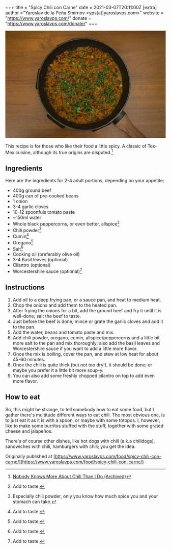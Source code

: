 +++
title = "Spicy Chili con Carne"
date = 2021-03-07T20:11:00Z
[extra]
author ="Yaroslav de la Peña Smirnov <yps[at]yaroslavps.com>"
website = "https://www.yaroslavps.com/"
donate = "https://www.yaroslavps.com/donate/"
+++

![Chili con carne](chili-con-carne.jpg)

This recipe is for those who like their food a little spicy. A classic of
Tex-Mex cuisine, although its true origins are disputed.<!-- more -->[^1]

## Ingredients

Here are the ingredients for 2-4 adult portions, depending on your appetite:

* 400g ground beef
* 400g can of pre-cooked beans
* 1 onion
* 3-4 garlic cloves
* 10-12 spoonfuls tomato paste
* ~150ml water
* Whole black peppercorns, or even better, allspice[^2]
* Chili powder[^3]
* Cumin[^2]
* Oregano[^2]
* Salt[^2]
* Cooking oil (preferably olive oil)
* 3-4 Basil leaves (optional)
* Cilantro (optional)
* Worcestershire sauce (optional)[^2]

## Instructions

1. Add oil to a deep frying pan, or a sauce pan, and heat to medium heat.
2. Chop the onions and add them to the heated pan.
3. After frying the onions for a bit, add the ground beef and fry it until it is
   well-done; salt the beef to taste.
4. Just before the beef is done, mince or grate the garlic cloves and add it to
   the pan.
5. Add the water, beans and tomato paste and mix.
6. Add chili powder, oregano, cumin, allspice/peppercorns and a little bit more
   salt to the pan and mix thoroughly; also add the basil leaves and
   Worcestershire sauce if you want to add a little more flavor.
7. Once the mix is boiling, cover the pan, and stew at low heat for about 45-60
   minutes.
8. Once the chili is quite thick (but not too dry!), it should be done; or maybe
   you prefer it a little bit more soup-y.
9. You can also add some freshly chopped cilantro on top to add even more
   flavor.

## How to eat

So, this might be strange, to tell somebody how to eat some food, but I gather
there's multitude different ways to eat chili. The most obvious one, is to just
eat it as it is with a spoon, or maybe with some totopos. I, however, like to
make some burritos stuffed with the stuff, together with some grated cheese and
jalapeños. 

There's of course other dishes, like hot dogs with chili (a.k.a chilidogs),
sandwiches with chili, hamburgers with chili; you get the idea.

Originally published at [https://www.yaroslavps.com/food/spicy-chili-con-carne/](https://www.yaroslavps.com/food/spicy-chili-con-carne/)

[^1]: [Nobody Knows More About Chili Than I Do (Archived)](http://web.archive.org/web/20160303171627/http://www.chilicookoff.com/History/History_Started.asp)

[^2]: Add to taste.

[^3]: Especially chili powder, only you know how much spice you and your stomach
  can take.

